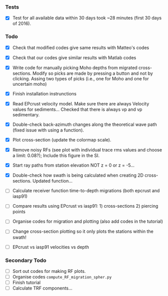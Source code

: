 ### Tests
- [X] Test for all available data within 30 days took ~28 minutes (first 30 days of 2016).

### Todo
- [X] Check that modified codes give same results with Matteo's codes 
- [X] Check that our codes give similar results with Matlab codes 
- [X] Write code for manually picking Moho depths from migrated cross-sections. Modify so 
picks are made by pressing a button and not by clicking. Assing two types of
picks (i.e., one for Moho and one for uncertain moho)
- [X] Finish installation instrunctions
- [X] Read EPcrust velocity model. Make sure there are always Velocity values for sediments...
Checked that there is always vp and vp sedimentary.
- [X] Double-check back-azimuth changes along the theoretical wave path (fixed issue with using a function). 
- [X] Plot cross-section (update the colormap scale).
- [X] Remove noisy RFs (see plot with individual trace rms values and choose a limit: 0.08?); Include this figure in the SI.
- [X] Start ray paths from station elevation NOT z = 0 or z = -5...
- [X] Double-check how swath is being calculated when creating 2D cross-sections. Updated function...
- [ ] Calculate receiver function time-to-depth migrations (both epcrust and iasp91)
- [ ] Compare results using EPcrust vs iasp91: 1) cross-sections 2) piercing points
- [ ] Organise codes for migration and plotting (also add codes in the tutorial)
- [ ] Change cross-section plotting so it only plots the stations within the swath!
- [ ] EPcrust vs iasp91 velocities vs depth




### Secondary Todo
- [ ] Sort out codes for making RF plots.
- [ ] Organise codes `compute_RF_migration_spher.py`
- [ ] Finish tutorial
- [ ] Calculate TRF components...
